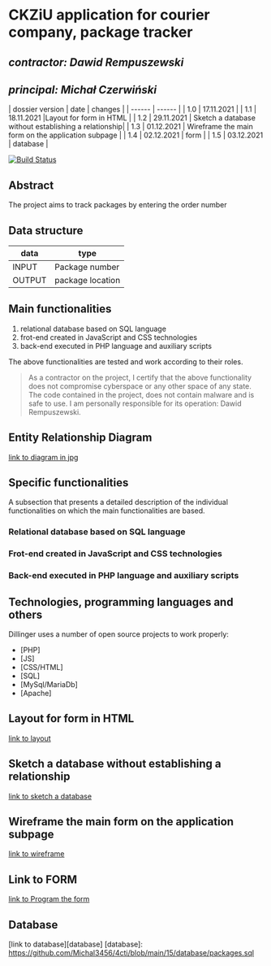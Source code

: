 # CKZiU application for courier company, package tracker

## _contractor: Dawid Rempuszewski_
## _principal: Michał Czerwiński_


| dossier version | date | changes |
| ------ | ------ |
| 1.0 | 17.11.2021 |
| 1.1 | 18.11.2021 |Layout for form in HTML |
| 1.2 | 29.11.2021 | Sketch a database without establishing a relationship|
| 1.3 | 01.12.2021 | Wireframe the main form on the application subpage |
| 1.4 | 02.12.2021 | form |
| 1.5 | 03.12.2021 | database |

[![Build Status](https://travis-ci.org/joemccann/dillinger.svg?branch=master)](https://travis-ci.org/joemccann/dillinger)

## Abstract 
The project aims to track packages by entering the order number

## Data structure

| data | type |
| ------ | ------ |
| INPUT | Package number |
| OUTPUT | package location |

## Main functionalities

1. relational database based on SQL language
1. frot-end created in JavaScript and CSS technologies
1. back-end executed in PHP language and auxiliary scripts

The above functionalities are tested and work according to their roles.

> As a contractor on the project, I certify that the above functionality 
> does not compromise cyberspace or any other space of any state. 
> The code contained in the project, does not contain malware and is safe to use. 
> I am personally responsible for its operation: Dawid Rempuszewski.

## Entity Relationship Diagram

[link to diagram in jpg][erd]

## Specific functionalities

A subsection that presents a detailed description of the individual functionalities on which the main functionalities are based.

### Relational database based on SQL language

### Frot-end created in JavaScript and CSS technologies

### Back-end executed in PHP language and auxiliary scripts

## Technologies, programming languages and others

Dillinger uses a number of open source projects to work properly:

- [PHP]
- [JS]
- [CSS/HTML]
- [SQL]
- [MySql/MariaDb]
- [Apache]

 [erd]: <https://github.com/Michal3456/example_project/blob/main/sprites/Untitled%20Diagram.jpg>
  
## Layout for form in HTML

[link to layout][form]

## Sketch a database without establishing a relationship

[link to sketch a database][db]

[form]: <https://github.com/Michal3456/4cti/blob/main/15/sprites/layout.png>
[db]: <https://github.com/Michal3456/4cti/blob/main/15/sprites/database.png>

## Wireframe the main form on the application subpage

[link to wireframe][wireframe]

[wireframe]: https://github.com/Michal3456/4cti/blob/main/15/sprites/wireframe.png
## Link to FORM
[link to Program the form][form1]

[form1]: <https://github.com/Michal3456/4cti/blob/main/15/main/form.html>

## Database
[link to database][database]
[database]: https://github.com/Michal3456/4cti/blob/main/15/database/packages.sql
